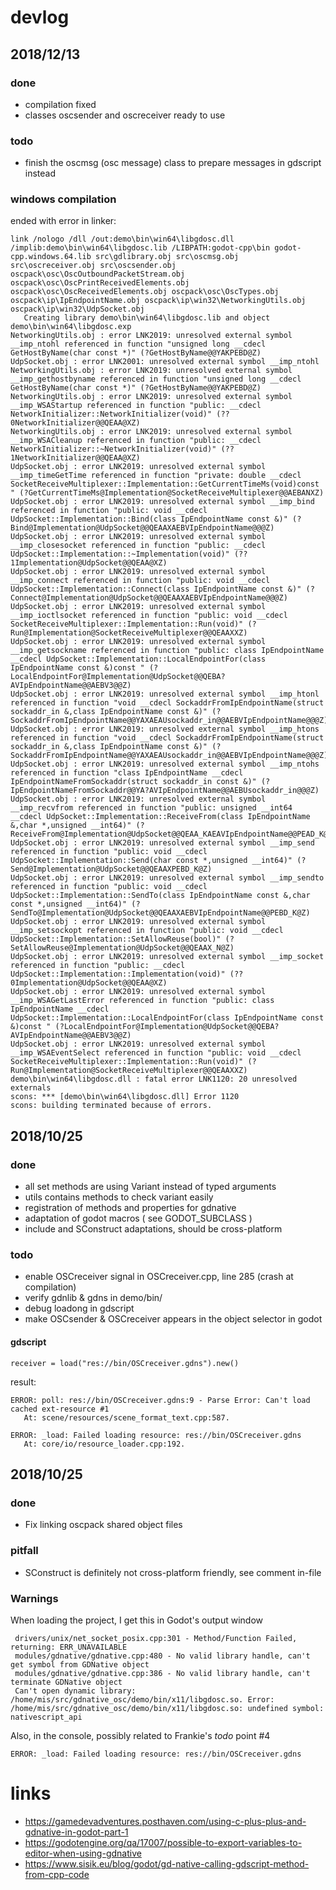 # devlog

## 2018/12/13

### done

* compilation fixed
* classes oscsender and oscreceiver ready to use

### todo

* finish the oscmsg (osc message) class to prepare messages in gdscript instead

### windows compilation

ended with error in linker:

    link /nologo /dll /out:demo\bin\win64\libgdosc.dll /implib:demo\bin\win64\libgdosc.lib /LIBPATH:godot-cpp\bin godot-cpp.windows.64.lib src\gdlibrary.obj src\oscmsg.obj src\oscreceiver.obj src\oscsender.obj oscpack\osc\OscOutboundPacketStream.obj oscpack\osc\OscPrintReceivedElements.obj oscpack\osc\OscReceivedElements.obj oscpack\osc\OscTypes.obj oscpack\ip\IpEndpointName.obj oscpack\ip\win32\NetworkingUtils.obj oscpack\ip\win32\UdpSocket.obj
       Creating library demo\bin\win64\libgdosc.lib and object demo\bin\win64\libgdosc.exp
    NetworkingUtils.obj : error LNK2019: unresolved external symbol __imp_ntohl referenced in function "unsigned long __cdecl GetHostByName(char const *)" (?GetHostByName@@YAKPEBD@Z)
    UdpSocket.obj : error LNK2001: unresolved external symbol __imp_ntohl
    NetworkingUtils.obj : error LNK2019: unresolved external symbol __imp_gethostbyname referenced in function "unsigned long __cdecl GetHostByName(char const *)" (?GetHostByName@@YAKPEBD@Z)
    NetworkingUtils.obj : error LNK2019: unresolved external symbol __imp_WSAStartup referenced in function "public: __cdecl NetworkInitializer::NetworkInitializer(void)" (??0NetworkInitializer@@QEAA@XZ)
    NetworkingUtils.obj : error LNK2019: unresolved external symbol __imp_WSACleanup referenced in function "public: __cdecl NetworkInitializer::~NetworkInitializer(void)" (??1NetworkInitializer@@QEAA@XZ)
    UdpSocket.obj : error LNK2019: unresolved external symbol __imp_timeGetTime referenced in function "private: double __cdecl SocketReceiveMultiplexer::Implementation::GetCurrentTimeMs(void)const " (?GetCurrentTimeMs@Implementation@SocketReceiveMultiplexer@@AEBANXZ)
    UdpSocket.obj : error LNK2019: unresolved external symbol __imp_bind referenced in function "public: void __cdecl UdpSocket::Implementation::Bind(class IpEndpointName const &)" (?Bind@Implementation@UdpSocket@@QEAAXAEBVIpEndpointName@@@Z)
    UdpSocket.obj : error LNK2019: unresolved external symbol __imp_closesocket referenced in function "public: __cdecl UdpSocket::Implementation::~Implementation(void)" (??1Implementation@UdpSocket@@QEAA@XZ)
    UdpSocket.obj : error LNK2019: unresolved external symbol __imp_connect referenced in function "public: void __cdecl UdpSocket::Implementation::Connect(class IpEndpointName const &)" (?Connect@Implementation@UdpSocket@@QEAAXAEBVIpEndpointName@@@Z)
    UdpSocket.obj : error LNK2019: unresolved external symbol __imp_ioctlsocket referenced in function "public: void __cdecl SocketReceiveMultiplexer::Implementation::Run(void)" (?Run@Implementation@SocketReceiveMultiplexer@@QEAAXXZ)
    UdpSocket.obj : error LNK2019: unresolved external symbol __imp_getsockname referenced in function "public: class IpEndpointName __cdecl UdpSocket::Implementation::LocalEndpointFor(class IpEndpointName const &)const " (?LocalEndpointFor@Implementation@UdpSocket@@QEBA?AVIpEndpointName@@AEBV3@@Z)
    UdpSocket.obj : error LNK2019: unresolved external symbol __imp_htonl referenced in function "void __cdecl SockaddrFromIpEndpointName(struct sockaddr_in &,class IpEndpointName const &)" (?SockaddrFromIpEndpointName@@YAXAEAUsockaddr_in@@AEBVIpEndpointName@@@Z)
    UdpSocket.obj : error LNK2019: unresolved external symbol __imp_htons referenced in function "void __cdecl SockaddrFromIpEndpointName(struct sockaddr_in &,class IpEndpointName const &)" (?SockaddrFromIpEndpointName@@YAXAEAUsockaddr_in@@AEBVIpEndpointName@@@Z)
    UdpSocket.obj : error LNK2019: unresolved external symbol __imp_ntohs referenced in function "class IpEndpointName __cdecl IpEndpointNameFromSockaddr(struct sockaddr_in const &)" (?IpEndpointNameFromSockaddr@@YA?AVIpEndpointName@@AEBUsockaddr_in@@@Z)
    UdpSocket.obj : error LNK2019: unresolved external symbol __imp_recvfrom referenced in function "public: unsigned __int64 __cdecl UdpSocket::Implementation::ReceiveFrom(class IpEndpointName &,char *,unsigned __int64)" (?ReceiveFrom@Implementation@UdpSocket@@QEAA_KAEAVIpEndpointName@@PEAD_K@Z)
    UdpSocket.obj : error LNK2019: unresolved external symbol __imp_send referenced in function "public: void __cdecl UdpSocket::Implementation::Send(char const *,unsigned __int64)" (?Send@Implementation@UdpSocket@@QEAAXPEBD_K@Z)
    UdpSocket.obj : error LNK2019: unresolved external symbol __imp_sendto referenced in function "public: void __cdecl UdpSocket::Implementation::SendTo(class IpEndpointName const &,char const *,unsigned __int64)" (?SendTo@Implementation@UdpSocket@@QEAAXAEBVIpEndpointName@@PEBD_K@Z)
    UdpSocket.obj : error LNK2019: unresolved external symbol __imp_setsockopt referenced in function "public: void __cdecl UdpSocket::Implementation::SetAllowReuse(bool)" (?SetAllowReuse@Implementation@UdpSocket@@QEAAX_N@Z)
    UdpSocket.obj : error LNK2019: unresolved external symbol __imp_socket referenced in function "public: __cdecl UdpSocket::Implementation::Implementation(void)" (??0Implementation@UdpSocket@@QEAA@XZ)
    UdpSocket.obj : error LNK2019: unresolved external symbol __imp_WSAGetLastError referenced in function "public: class IpEndpointName __cdecl UdpSocket::Implementation::LocalEndpointFor(class IpEndpointName const &)const " (?LocalEndpointFor@Implementation@UdpSocket@@QEBA?AVIpEndpointName@@AEBV3@@Z)
    UdpSocket.obj : error LNK2019: unresolved external symbol __imp_WSAEventSelect referenced in function "public: void __cdecl SocketReceiveMultiplexer::Implementation::Run(void)" (?Run@Implementation@SocketReceiveMultiplexer@@QEAAXXZ)
    demo\bin\win64\libgdosc.dll : fatal error LNK1120: 20 unresolved externals
    scons: *** [demo\bin\win64\libgdosc.dll] Error 1120
    scons: building terminated because of errors.

## 2018/10/25

### done

* all set methods are using Variant instead of typed arguments
* utils contains methods to check variant easily
* registration of methods and properties for gdnative
* adaptation of godot macros ( see GODOT_SUBCLASS )
* include and SConstruct adaptations, should be cross-platform

### todo

* enable OSCreceiver signal in OSCreceiver.cpp, line 285 (crash at compilation)
* verify gdnlib & gdns in demo/bin/
* debug loadong in gdscript
* make OSCsender & OSCreceiver appears in the object selector in godot

#### gdscript

`receiver = load("res://bin/OSCreceiver.gdns").new()`

result:

    ERROR: poll: res://bin/OSCreceiver.gdns:9 - Parse Error: Can't load cached ext-resource #1
       At: scene/resources/scene_format_text.cpp:587.

    ERROR: _load: Failed loading resource: res://bin/OSCreceiver.gdns
       At: core/io/resource_loader.cpp:192.

## 2018/10/25

### done

* Fix linking oscpack shared object files

### pitfall

* SConstruct is definitely not cross-platform friendly, see comment in-file

### Warnings

When loading the project, I get this in Godot's output window

```
 drivers/unix/net_socket_posix.cpp:301 - Method/Function Failed, returning: ERR_UNAVAILABLE
 modules/gdnative/gdnative.cpp:480 - No valid library handle, can't get symbol from GDNative object
 modules/gdnative/gdnative.cpp:386 - No valid library handle, can't terminate GDNative object
 Can't open dynamic library: /home/mis/src/gdnative_osc/demo/bin/x11/libgdosc.so. Error: /home/mis/src/gdnative_osc/demo/bin/x11/libgdosc.so: undefined symbol: nativescript_api
```

Also, in the console, possibly related to Frankie's *todo* point #4
```
ERROR: _load: Failed loading resource: res://bin/OSCreceiver.gdns
```

# links

* https://gamedevadventures.posthaven.com/using-c-plus-plus-and-gdnative-in-godot-part-1
* https://godotengine.org/qa/17007/possible-to-export-variables-to-editor-when-using-gdnative
* https://www.sisik.eu/blog/godot/gd-native-calling-gdscript-method-from-cpp-code
